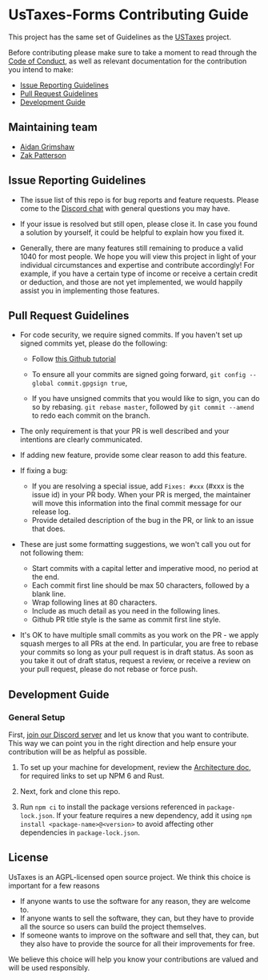 # UsTaxes-Forms Contributing Guide

This project has the same set of Guidelines as the [USTaxes](//github.com/ustaxes/ustaxes) project.

Before contributing please make sure to take a moment to read through the [Code of Conduct](CODE_OF_CONDUCT.md), as well as relevant documentation for the contribution you intend to make:

- [Issue Reporting Guidelines](#issue-reporting-guidelines)
- [Pull Request Guidelines](#pull-request-guidelines)
- [Development Guide](#development-guide)

## Maintaining team

- [Aidan Grimshaw](http://github.com/thegrims)
- [Zak Patterson](http://github.com/zakpatterson)

## Issue Reporting Guidelines

- The issue list of this repo is for bug reports and feature requests. Please come to the [Discord chat](https://discord.gg/dAaz472mPz) with general questions you may have.

- If your issue is resolved but still open, please close it. In case you found a solution by yourself, it could be helpful to explain how you fixed it.

- Generally, there are many features still remaining to produce a valid 1040 for most people. We hope you will view this project in light of your individual circumstances and expertise and contribute accordingly! For example, if you have a certain type of income or receive a certain credit or deduction, and those are not yet implemented, we would happily assist you in implementing those features.

## Pull Request Guidelines

- For code security, we require signed commits. If you haven't set up signed commits yet, please do the following:

  - Follow [this Github tutorial](https://docs.github.com/en/github/authenticating-to-github/managing-commit-signature-verification)

  - To ensure all your commits are signed going forward, `git config --global commit.gpgsign true`,

  - If you have unsigned commits that you would like to sign, you can do so by rebasing. `git rebase master`, followed by `git commit --amend` to redo each commit on the branch.

- The only requirement is that your PR is well described and your intentions are clearly communicated.

- If adding new feature, provide some clear reason to add this feature.

- If fixing a bug:

  - If you are resolving a special issue, add `Fixes: #xxx` (#xxx is the issue id) in your PR body. When your PR is merged, the maintainer will move this information into the final commit message for our release log.
  - Provide detailed description of the bug in the PR, or link to an issue that does.

- These are just some formatting suggestions, we won't call you out for not following them:

  - Start commits with a capital letter and imperative mood, no period at the end.
  - Each commit first line should be max 50 characters, followed by a blank line.
  - Wrap following lines at 80 characters.
  - Include as much detail as you need in the following lines.
  - Github PR title style is the same as commit first line style.

- It's OK to have multiple small commits as you work on the PR - we apply squash merges to all PRs at the end. In particular, you are free to rebase your commits so long as your pull request is in draft status. As soon as you take it out of draft status, request a review, or receive a review on your pull request, please do not rebase or force push.

## Development Guide

### General Setup

First, [join our Discord server](https://discord.gg/dAaz472mPz) and let us know that you want to contribute. This way we can point you in the right direction and help ensure your contribution will be as helpful as possible.

1. To set up your machine for development, review the [Architecture doc](ARCHITECTURE.md), for required links to set up NPM 6 and Rust.

1. Next, fork and clone this repo.

1. Run `npm ci` to install the package versions referenced in `package-lock.json`. If your feature requires a new dependency, add it using `npm install <package-name>@<version>` to avoid affecting other dependencies in `package-lock.json`.

## License

UsTaxes is an AGPL-licensed open source project. We think this choice is important for a few reasons

- If anyone wants to use the software for any reason, they are welcome to.
- If anyone wants to sell the software, they can, but they have to provide all the source so users can build the project themselves.
- If someone wants to improve on the software and sell that, they can, but they also have to provide the source for all their improvements for free.

We believe this choice will help you know your contributions are valued and will be used responsibly.
